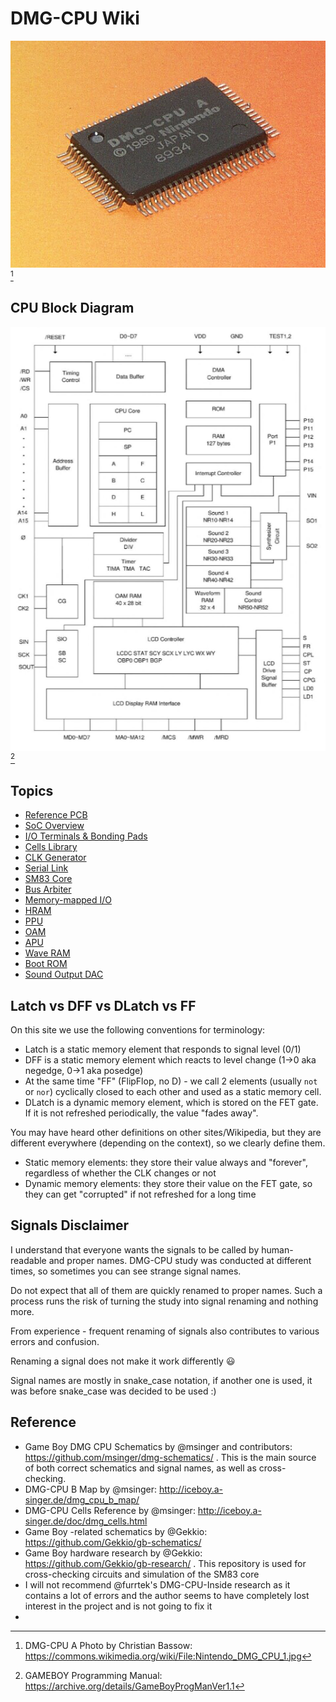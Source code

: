 # DMG-CPU Wiki

![Nintendo_DMG_CPU_1](/imgstore/Nintendo_DMG_CPU_1.jpg) [^1]

[^1]: DMG-CPU A Photo by Christian Bassow: https://commons.wikimedia.org/wiki/File:Nintendo_DMG_CPU_1.jpg

## CPU Block Diagram

![cpu_block](/imgstore/soc/cpu_block.png) [^2]

## Topics

- [Reference PCB](/wiki/pcb.md)
- [SoC Overview](/wiki/soc/Readme.md)
- [I/O Terminals & Bonding Pads](/wiki/soc/pads.md)
- [Cells Library](/wiki/soc/cells.md)
- [CLK Generator](/wiki/soc/clkgen.md)
- [Serial Link](/wiki/soc/ser.md)
- [SM83 Core](/wiki/sm83/Readme.md)
- [Bus Arbiter](/wiki/soc/arb.md)
- [Memory-mapped I/O](/wiki/soc/mmio.md)
- [HRAM](/wiki/soc/hram.md)
- [PPU](/wiki/soc/ppu.md)
- [OAM](/wiki/soc/oam.md)
- [APU](/wiki/soc/apu.md)
- [Wave RAM](/wiki/soc/waveram.md)
- [Boot ROM](/wiki/soc/bootrom.md)
- [Sound Output DAC](/wiki/soc/dac.md)

## Latch vs DFF vs DLatch vs FF

On this site we use the following conventions for terminology:
- Latch is a static memory element that responds to signal level (0/1)
- DFF is a static memory element which reacts to level change (1->0 aka negedge, 0->1 aka posedge)
- At the same time "FF" (FlipFlop, no D) - we call 2 elements (usually `not` or `nor`) cyclically closed to each other and used as a static memory cell.
- DLatch is a dynamic memory element, which is stored on the FET gate. If it is not refreshed periodically, the value "fades away".

You may have heard other definitions on other sites/Wikipedia, but they are different everywhere (depending on the context), so we clearly define them.

- Static memory elements: they store their value always and "forever", regardless of whether the CLK changes or not
- Dynamic memory elements: they store their value on the FET gate, so they can get "corrupted" if not refreshed for a long time

## Signals Disclaimer

I understand that everyone wants the signals to be called by human-readable and proper names. DMG-CPU study was conducted at different times, so sometimes you can see strange signal names.

Do not expect that all of them are quickly renamed to proper names. Such a process runs the risk of turning the study into signal renaming and nothing more.

From experience - frequent renaming of signals also contributes to various errors and confusion.

Renaming a signal does not make it work differently :smiley:

Signal names are mostly in snake_case notation, if another one is used, it was before snake_case was decided to be used :)

## Reference

- Game Boy DMG CPU Schematics by @msinger and contributors: https://github.com/msinger/dmg-schematics/ . This is the main source of both correct schematics and signal names, as well as cross-checking.
- DMG-CPU B Map by @msinger: http://iceboy.a-singer.de/dmg_cpu_b_map/ 
- DMG-CPU Cells Reference by @msinger: http://iceboy.a-singer.de/doc/dmg_cells.html
- Game Boy -related schematics by @Gekkio: https://github.com/Gekkio/gb-schematics/
- Game Boy hardware research by @Gekkio: https://github.com/Gekkio/gb-research/ . This repository is used for cross-checking circuits and simulation of the SM83 core
- I will not recommend @furrtek's DMG-CPU-Inside research as it contains a lot of errors and the author seems to have completely lost interest in the project and is not going to fix it
- [^2]: GAMEBOY Programming Manual: https://archive.org/details/GameBoyProgManVer1.1